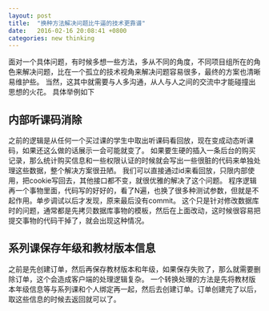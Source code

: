 ```yaml
---
layout: post
title:  "换种方法解决问题比牛逼的技术更靠谱"
date:   2016-02-16 20:08:41 +0800
categories: new thinking
---
```

面对一个具体问题，有时候多想一些方法，多从不同的角度，不同项目组所在的角色来解决问题，比在一个孤立的技术视角来解决问题容易很多，最终的方案也清晰易维护些。
当然，这其中就需要与人多沟通，从人与人之间的交流中才能碰撞出思想的火花。
具体举例如下

## 内部听课码消除
之前的逻辑是从任何一个买过课的学生中取出听课码看回放，现在变成动态听课码，如果还这么做的话展示一会可能就变了。
如果要生硬的插入一条后台的购买记录，那么统计购买信息和一些权限认证的时候就会写出一些很脏的代码来单独处理这些数据，整个解决方案很丑陋。
我们可以直接通过id来看回放，只限内部使用，把cookie写回去，其他接口都不变，就很优雅的解决了这个问题。
程序逻辑再一个事物里面，代码写的好好的，看了N遍，也换了很多种测试参数，但就是不起作用。单步调试以后才发现，原来最后没有commit。
这个只是针对修改数据库时的问题，通常都是先拷贝数据库事物的模板，然后在上面改动，这时候很容易把提交事物的代码干掉了，就会出现这种情况。

## 系列课保存年级和教材版本信息
之前是先创建订单，然后再保存教材版本和年级，如果保存失败了，那么就需要删除订单，这个会造成客户端的处理逻辑复杂。
一个转换处理的方法是先将教材版本年级信息等与系列课和个人绑定再一起，然后去创建订单。订单创建完了以后，取这些信息的时候去返回就可以了。
